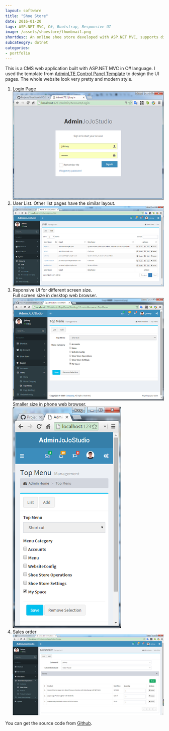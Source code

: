 ```yaml
---
layout: software
title: "Shoe Store"
date: 2016-01-20
tags: ASP.NET MVC, C#, Bootstrap, Responsive UI
image: /assets/shoestore/thumbnail.png
shortdesc: An online shoe store developed with ASP.NET MVC, supports different screen size devices.
subcateogry: dotnet
categories:
- portfolio
---
```


This is a CMS web application built with ASP.NET MVC in C# language. I used the template from [AdminLTE Control Panel Template](https://almsaeedstudio.com/) to design the UI pages. The whole website look very pretty and modern style.  
1. Login Page  
![login](/assets/shoestore/login.png "login")
2. User List. Other list pages have the similar layout.
![index](/assets/shoestore/index.png "index")  
3. Reponsive UI for different screen size.  
Full screen size in desktop web browser.  
![fullscreen](/assets/shoestore/responsive.png "fullscreen")  
Smaller size in phone web browser.  
![phonesize](/assets/shoestore/responsive2.png "phonesize")  
4. Sales order
![order](/assets/shoestore/order.png "order")  

You can get the source code from [Github](https://github.com/jojozhuang/Projects/tree/master/ShoeStoreMVC/Src "Source Code").
